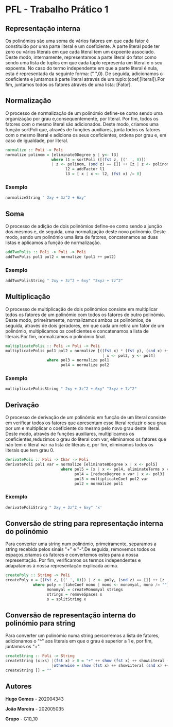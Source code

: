 # PFL - Trabalho Prático 1

## Representação interna

Os polinómios são uma soma de vários fatores em que cada fator é constituido por uma parte literal e um coeficiente. A parte literal pode ter zero ou vários literais em que cada literal tem um expoente associado. Deste modo, internamente, representamos a parte literal do fator como sendo uma lista de tuplos em que cada tuplo representa um literal e o seu expoente. No caso do termo independente em que a parte literal é nula, esta é representada da seguinte forma: (" ",0). De seguida, adicionamos o coeficiente e juntamos à parte literal através de um tuplo:(coef,[literal]).Por fim, juntamos todos os fatores através de uma lista: [Fator].


## Normalização

O processo de normalização de um polinómio define-se como sendo uma organização por grau e,consequentemente, por literal. Por fim, todos os fatores com o mesmo literal são adicionados.
Deste modo, criamos uma função sortPoli que, através de funções auxiliares, junta todos os fatores com o mesmo literal e adiciona os seus coeficientes, ordena por grau e, em caso de igualdade, por literal.

```haskell
normalize :: Poli -> Poli
normalize polinom = [eliminate0Degree y | y<- l3]
                    where l1 = sortPoli ([(fst z, [(' ', 0)]) 
                    | z <- polinom, (snd z) == []] ++ [z | z <- polinom, (snd z) /= []])
                          l2 = addFactor l1
                          l3 = [ x | x <- l2, (fst x) /= 0]
```

### Exemplo
```haskell
normalizeString " 2xy + 3z^2 + 6xy"
```

## Soma

O processo de adição de dois polinómios define-se como sendo a junção dos mesmos e, de seguida, uma normalização deste novo polinómio. Deste modo, sendo um polinómio uma lista de fatores, concatenamos as duas listas e aplicamos a função de normalização.

```haskell
addTwoPolis :: Poli -> Poli -> Poli
addTwoPolis pol1 pol2 = normalize (pol1 ++ pol2)
```
### Exemplo
```haskell
addTwoPolisString " 2xy + 3z^2 + 6xy" "3xyz + 7z^2"
```

## Multiplicação
O processo de multiplicação de dois polinómios consiste em multiplicar todos os fatores de um polinómio com todos os fatores de outro polinómio.
Deste modo, primeiramente, normalizamos ambos os polinómios, de seguida, através de dois geradores, em que cada um retira um fator de um polinómio, multiplicamos os coeficientes e concatenamos a lista de literais.Por fim, normalizamos o polinómio final.
```haskell
multiplicatePolis :: Poli -> Poli -> Poli
multiplicatePolis pol1 pol2 = normalize [((fst x) * (fst y), (snd x) ++ (snd y)) 
                                          | x <- pol3, y <- pol4]
                  where pol3 = normalize pol1
                        pol4 = normalize pol2
```
### Exemplo
```haskell
multiplicatePolisString " 2xy + 3z^2 + 6xy" "3xyz + 7z^2"
```

## Derivação
O processo de derivação de um polinómio em função de um literal consiste em verificar todos os fatores que apresentam esse literal reduzir o seu grau por um e multiplicar o coeficiente do mesmo pelo novo grau deste literal.
Deste modo, através de funções auxiliares, multiplicamos os coeficientes,reduzimos o grau do literal com var, eliminamos os fatores que não tem o literal var na lista de literais e, por fim, eliminamos todos os literais que tem grau 0.

```haskell
derivatePoli :: Poli -> Char -> Poli
derivatePoli pol1 var = normalize [eliminate0Degree x | x <- pol5]
                        where pol5 = [x | x <- pol4, eliminateTerms x var]
                              pol4 = [reduceDegree x var | x <- pol3]
                              pol3 = multiplicateCoef pol2 var
                              pol2 = normalize pol1


```

### Exemplo
```haskell
derivatePoliString " 2xy + 3z^2 + 6xy" 'x'
```


## Conversão de string para representação interna do polinómio

Para converter uma string num polinómio, primeiramente, separamos a string recebida pelos sinais "+" e "-".De seguida, removemos todos os espaços,criamos os fatores e convertemos estes para a nossa representação. Por fim, verificamos os termos independentes e adapatamos à nossa representação explicada acima.


```haskell
createPoly :: String -> Poli
createPoly x = [(fst z, [(' ', 0)]) | z <- poly, (snd z) == []] ++ [z | z <- poly, (snd z) /= []]
            where poly = [takeCoef mono | mono <- monomyal, mono /= ""]
                  monomyal = createMonomyal strings
                  strings = removeSpaces s
                  s = splitString x
```                  

## Conversão de representação interna do polinómio para string

Para converter um polinómio numa string percorremos a lista de fatores,  adicionamos o "^" aos literais em que o grau é superior a 1 e, por fim, juntamos os "+". 

```haskell
createString :: Poli -> String
createString (x:xs) |(fst x) > 0 = "+" ++ show (fst x) ++ showLiteral (snd x) ++ createString xs
                    |otherwise = show (fst x) ++ showLiteral (snd x) ++ createString xs
createString [] = ""

```

## Autores

**Hugo Gomes** - 202004343

**João Moreira** - 202005035

**Grupo** - G10_10
